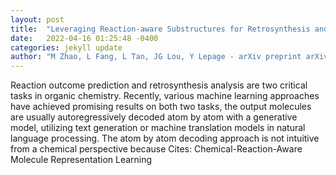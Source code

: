```yaml
---
layout: post
title:  "Leveraging Reaction-aware Substructures for Retrosynthesis and Reaction Prediction"
date:   2022-04-16 01:25:48 -0400
categories: jekyll update
author: "M Zhao, L Fang, L Tan, JG Lou, Y Lepage - arXiv preprint arXiv:2204.05919, 2022"
---
```

Reaction outcome prediction and retrosynthesis analysis are two critical tasks in organic chemistry. Recently, various machine learning approaches have achieved promising results on both two tasks, the output molecules are usually autoregressively decoded atom by atom with a generative model, utilizing text generation or machine translation models in natural language processing. The atom by atom decoding approach is not intuitive from a chemical perspective because Cites: Chemical-Reaction-Aware Molecule Representation Learning